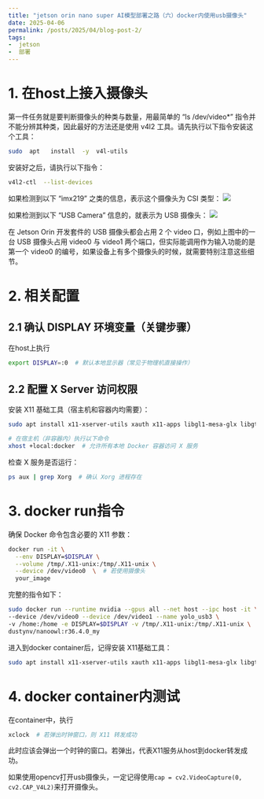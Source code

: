 ```yaml
---
title: "jetson orin nano super AI模型部署之路（六）docker内使用usb摄像头"
date: 2025-04-06
permalink: /posts/2025/04/blog-post-2/
tags:
-  jetson
-  部署
---
```


# 1. 在host上接入摄像头

第一件任务就是要判断摄像头的种类与数量，用最简单的 “ls /dev/video*” 指令并不能分辨其种类，因此最好的方法还是使用 v4l2 工具。请先执行以下指令安装这个工具：

```bash
sudo  apt   install  -y  v4l-utils
```

安装好之后，请执行以下指令：

```bash
v4l2-ctl  --list-devices
```

如果检测到以下 “imx219” 之类的信息，表示这个摄像头为 CSI 类型：
![](https://borninfreedom.github.io/images/2025/04/usb/1.png)

如果检测到以下 “USB Camera” 信息的，就表示为 USB 摄像头：
![](https://borninfreedom.github.io/images/2025/04/usb/2.png)

在 Jetson Orin 开发套件的 USB 摄像头都会占用 2 个 video 口，例如上图中的一台 USB 摄像头占用 video0 与 video1 两个端口，但实际能调用作为输入功能的是第一个 video0 的编号，如果设备上有多个摄像头的时候，就需要特别注意这些细节。

# 2. 相关配置

## 2.1 确认 DISPLAY 环境变量（关键步骤）​​

在host上执行

```bash
export DISPLAY=:0  # 默认本地显示器（常见于物理机直接操作）
```

## 2.2 配置 X Server 访问权限​​

安装 X11 基础工具（宿主机和容器内均需要）：

```bash
sudo apt install x11-xserver-utils xauth x11-apps libgl1-mesa-glx libgtk-3-0
```

```bash
# 在宿主机（非容器内）执行以下命令
xhost +local:docker  # 允许所有本地 Docker 容器访问 X 服务
```

检查 X 服务是否运行​​：

```bash
ps aux | grep Xorg  # 确认 Xorg 进程存在
```

# 3. docker run指令

确保 Docker 命令包含必要的 X11 参数：

```bash
docker run -it \
  --env DISPLAY=$DISPLAY \
  --volume /tmp/.X11-unix:/tmp/.X11-unix \
  --device /dev/video0  \  # 若使用摄像头
  your_image
```

完整的指令如下：

```bash
sudo docker run --runtime nvidia --gpus all --net host --ipc host -it \
--device /dev/video0 --device /dev/video1 --name yolo_usb3 \
-v /home:/home -e DISPLAY=$DISPLAY -v /tmp/.X11-unix:/tmp/.X11-unix \
dustynv/nanoowl:r36.4.0_my
```

进入到docker container后，记得安装 X11基础工具：

```bash
sudo apt install x11-xserver-utils xauth x11-apps libgl1-mesa-glx libgtk-3-0
```

# 4. docker container内测试

在container中，执行
```bash
xclock  # 若弹出时钟窗口，则 X11 转发成功
```
此时应该会弹出一个时钟的窗口。若弹出，代表X11服务从host到docker转发成功。

如果使用opencv打开usb摄像头，一定记得使用`cap = cv2.VideoCapture(0, cv2.CAP_V4L2)`来打开摄像头。










